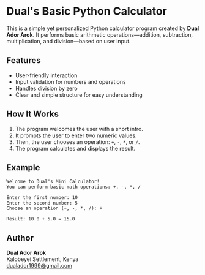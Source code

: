 # Dual's Basic Python Calculator

This is a simple yet personalized Python calculator program created by **Dual Ador Arok**. It performs basic arithmetic operations—addition, subtraction, multiplication, and division—based on user input.

## Features

- User-friendly interaction
- Input validation for numbers and operations
- Handles division by zero
- Clear and simple structure for easy understanding

## How It Works

1. The program welcomes the user with a short intro.
2. It prompts the user to enter two numeric values.
3. Then, the user chooses an operation: `+`, `-`, `*`, or `/`.
4. The program calculates and displays the result.

## Example

```
Welcome to Dual's Mini Calculator!
You can perform basic math operations: +, -, *, /

Enter the first number: 10
Enter the second number: 5
Choose an operation (+, -, *, /): +

Result: 10.0 + 5.0 = 15.0
```

## Author

**Dual Ador Arok**  
Kalobeyei Settlement, Kenya  
dualador1999@gmail.com
